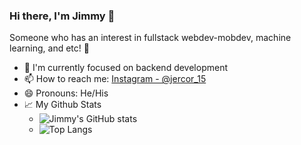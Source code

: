 ### Hi there, I'm Jimmy 👋
Someone who has an interest in fullstack webdev-mobdev, machine learning, and etc! 🙌

- 🎯 I'm currently focused on backend development
- 📫 How to reach me: [Instagram - @jercor_15](https://instagram.com/jercor_15)
- 😄 Pronouns: He/His
- 📈 My Github Stats
  - ![Jimmy's GitHub stats](https://github-readme-stats.vercel.app/api?username=jeremyascornelis&show_icons=true)
  - ![Top Langs](https://github-readme-stats.vercel.app/api/top-langs/?username=jeremyascornelis&layout=compact)
